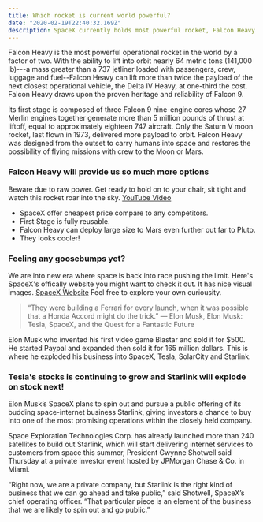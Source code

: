 ```yaml
---
title: Which rocket is current world powerful?
date: "2020-02-19T22:40:32.169Z"
description: SpaceX currently holds most powerful rocket, Falcon Heavy. Falcon Heavy has twice capacity as Delta Heavy has..
---
```


Falcon Heavy is the most powerful operational rocket in the world by a factor of two. With the ability to lift into orbit nearly 64 metric tons (141,000 lb)---a mass greater than a 737 jetliner loaded with passengers, crew, luggage and fuel--Falcon Heavy can lift more than twice the payload of the next closest operational vehicle, the Delta IV Heavy, at one-third the cost. Falcon Heavy draws upon the proven heritage and reliability of Falcon 9.

Its first stage is composed of three Falcon 9 nine-engine cores whose 27 Merlin engines together generate more than 5 million pounds of thrust at liftoff, equal to approximately eighteen 747 aircraft. Only the Saturn V moon rocket, last flown in 1973, delivered more payload to orbit. Falcon Heavy was designed from the outset to carry humans into space and restores the possibility of flying missions with crew to the Moon or Mars.

### Falcon Heavy will provide us so much more options

Beware due to raw power. Get ready to hold on to your chair, sit tight and watch this rocket roar into the sky. 
[YouTube Video](https://www.youtube.com/watch?v=sB_nEtZxPog)

- SpaceX offer cheapest price compare to any competitors.
- First Stage is fully reusable.
- Falcon Heavy can deploy large size to Mars even further out far to Pluto.
- They looks cooler!


### Feeling any goosebumps yet?

We are into new era where space is back into race pushing the limit. Here's SpaceX's offically website you might want to check it out. It has nice visual images. 
[SpaceX Website](https://www.spacex.com/falcon-heavy) Feel free to explore your own curiousity.

>“They were building a Ferrari for every launch, when it was possible that a Honda Accord might do the trick.”
>― Elon Musk, Elon Musk: Tesla, SpaceX, and the Quest for a Fantastic Future

Elon Musk who invented his first video game Blastar and sold it for $500. He started Paypal and expanded then sold it for 165 million dollars. This is where he exploded his business into SpaceX, Tesla, SolarCity and Starlink.

### Tesla's stocks is continuing to grow and Starlink will explode on stock next!

Elon Musk’s SpaceX plans to spin out and pursue a public offering of its budding space-internet business Starlink, giving investors a chance to buy into one of the most promising operations within the closely held company.

Space Exploration Technologies Corp. has already launched more than 240 satellites to build out Starlink, which will start delivering internet services to customers from space this summer, President Gwynne Shotwell said Thursday at a private investor event hosted by JPMorgan Chase & Co. in Miami.

“Right now, we are a private company, but Starlink is the right kind of business that we can go ahead and take public,” said Shotwell, SpaceX’s chief operating officer. “That particular piece is an element of the business that we are likely to spin out and go public.”

